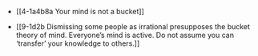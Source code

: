 - [[4-1a4b8a Your mind is not a bucket]]

- [[9-1d2b Dismissing some people as irrational presupposes the bucket theory of mind. Everyone’s mind is active. Do not assume you can ‘transfer’ your knowledge to others.]]
